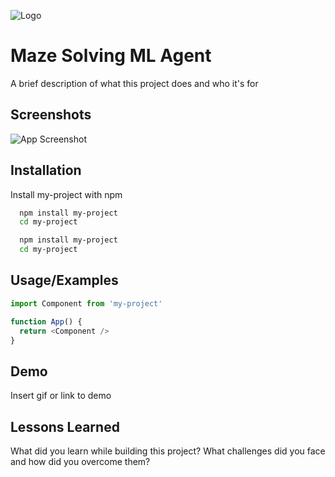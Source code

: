 
![Logo](Images/test1.png)


# Maze Solving ML Agent

A brief description of what this project does and who it's for


## Screenshots

![App Screenshot](https://via.placeholder.com/468x300?text=App+Screenshot+Here)


## Installation

Install my-project with npm

```bash
  npm install my-project
  cd my-project
```


```bash
  npm install my-project
  cd my-project
```
## Usage/Examples

```javascript
import Component from 'my-project'

function App() {
  return <Component />
}
```


## Demo

Insert gif or link to demo


## Lessons Learned

What did you learn while building this project? What challenges did you face and how did you overcome them?

